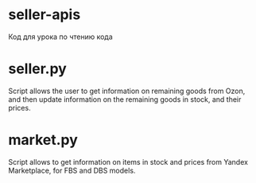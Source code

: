 # seller-apis
Код для урока по чтению кода

# seller.py

Script allows the user to get information on remaining goods from Ozon, and then update information on the remaining goods in stock, and their prices.

# market.py

Script allows to get information on items in stock and prices from Yandex Marketplace, for FBS and DBS models.
